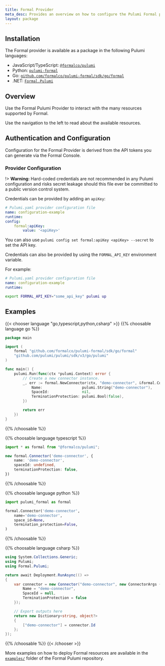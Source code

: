 ```yaml
---
title: Formal Provider
meta_desc: Provides an overview on how to configure the Pulumi Formal provider.
layout: package
---
```


## Installation

The Formal provider is available as a package in the following Pulumi languages:

* JavaScript/TypeScript: [`@formalco/pulumi`](https://www.npmjs.com/package/@formalco/pulumi)
* Python: [`pulumi-formal`](https://pypi.org/project/pulumi-formal/)
* Go: [`github.com/formalco/pulumi-formal/sdk/go/formal`](https://pkg.go.dev/github.com/formalco/pulumi-formal/sdk/go/formal)
* .NET: [`Formal.Pulumi`](https://www.nuget.org/packages/Formal.Pulumi)

## Overview

Use the Formal Pulumi Provider to interact with the
many resources supported by Formal.

Use the navigation to the left to read about the available resources.

## Authentication and Configuration

Configuration for the Formal Provider is derived from the API tokens you can generate via the Formal Console.

### Provider Configuration

!> **Warning:** Hard-coded credentials are not recommended in any Pulumi
configuration and risks secret leakage should this file ever be committed to a
public version control system.

Credentials can be provided by adding an `apiKey`:

```yaml
# Pulumi.yaml provider configuration file
name: configuration-example
runtime:
config:
    formal:apiKey:
        value: '<apiKey>'
```

You can also use `pulumi config set formal:apiKey <apiKey> --secret` to set the API key.

Credentials can also be provided by using the `FORMAL_API_KEY` environment variable.

For example:
```yaml
# Pulumi.yaml provider configuration file
name: configuration-example
runtime:

```

```bash
export FORMAL_API_KEY="some_api_key" pulumi up
```

## Examples

{{< chooser language "go,typescript,python,csharp" >}}
{{% choosable language go %}}
```go
package main

import (
    formal "github.com/formalco/pulumi-formal/sdk/go/formal"
    "github.com/pulumi/pulumi/sdk/v3/go/pulumi"
)

func main() {
    pulumi.Run(func(ctx *pulumi.Context) error {
        // Create a new connector instance.
        _, err := formal.NewConnector(ctx, "demo-connector", &formal.ConnectorArgs{
            Name:                  pulumi.String("demo-connector"),
            SpaceId:               nil,
            TerminationProtection: pulumi.Bool(false),
        })

        return err
    })
}
```
{{% /choosable %}}

{{% choosable language typescript %}}
```typescript
import * as formal from "@formalco/pulumi";

new formal.Connector('demo-connector', {
    name: 'demo-connector',
    spaceId: undefined,
    terminationProtection: false,
})
```
{{% /choosable %}}

{{% choosable language python %}}
```python
import pulumi_formal as formal

formal.Connector('demo-connector',
    name='demo-connector',
    space_id=None,
    termination_protection=False,
)
```
{{% /choosable %}}

{{% choosable language csharp %}}
```csharp
using System.Collections.Generic;
using Pulumi;
using Formal.Pulumi;

return await Deployment.RunAsync(() =>
{
    var connector = new Connector("demo-connector", new ConnectorArgs {
        Name = "demo-connector",
        SpaceId = null,
        TerminationProtection = false
    });

    // Export outputs here
    return new Dictionary<string, object?>
    {
        ["demo-connector"] = connector.Id
    };
});
```
{{% /choosable %}}
{{< /chooser >}}

More examples on how to deploy Formal resources are available in the [`examples/`](https://github.com/formalco/pulumi-formal/tree/main/examples) folder of the Formal Pulumi repository.